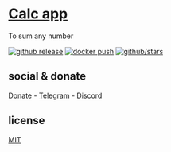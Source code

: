 # [Calc app]()

To sum any number

[![github release](https://img.shields.io/github/deployments/brtmvdl/calc/github-release.yml)](https://github.com/brtmvdl/calc/blob/main/.github/workflows/github-release.yml) [![docker push](https://img.shields.io/github/deployments/brtmvdl/calc/docker-push.yml)](https://github.com/brtmvdl/calc/blob/main/.github/workflows/docker-push.yml) [![github/stars](https://img.shields.io/github/stars/brtmvdl/calc?style=social)](https://img.shields.io/github/stars/brtmvdl/calc?style=social) 

## social & donate

[Donate](https://link.mercadopago.com.br/brtmvdl) - [Telegram](https://t.me/+KRmg5MlqgMk0MTg5) - [Discord](https://discord.gg/2zWpWBgmPj)

## license

[MIT](./LICENSE)

